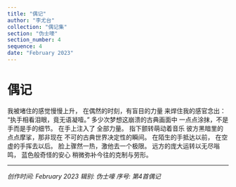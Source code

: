 ```yaml
---
title: "偶记"
author: "李尤台"
collection: "偶记集"
section: "伪士嚎"
section_number: 4
sequence: 4
date: "February 2023"
---
```


# 偶记

我被堵住的感觉慢慢上升，
在偶然的时刻，有盲目的力量
来焊住我的感官念出：
“执手相看泪眼，竟无语凝噎。”
多少次梦想这崩溃的古典画面中
一点点涂抹，不是手而是手的细节。
在手上注入了 全部力量。
指下颤转萌动着音乐
彼方黑暗里的点点摩挲，那非现在
不可的古典世界决定性的瞬间。
在陌生的手抵达以前，
在空虚的手挥去以后。
脸上骤然一热，激他去一个极限。
远方的庞大运转以无尽嗡鸣，
蓝色般奇怪的安心
稍微弥补今往的克制与劳形。

---
*创作时间: February 2023*
*辑别: 伪士嚎*
*序号: 第4首偶记*
